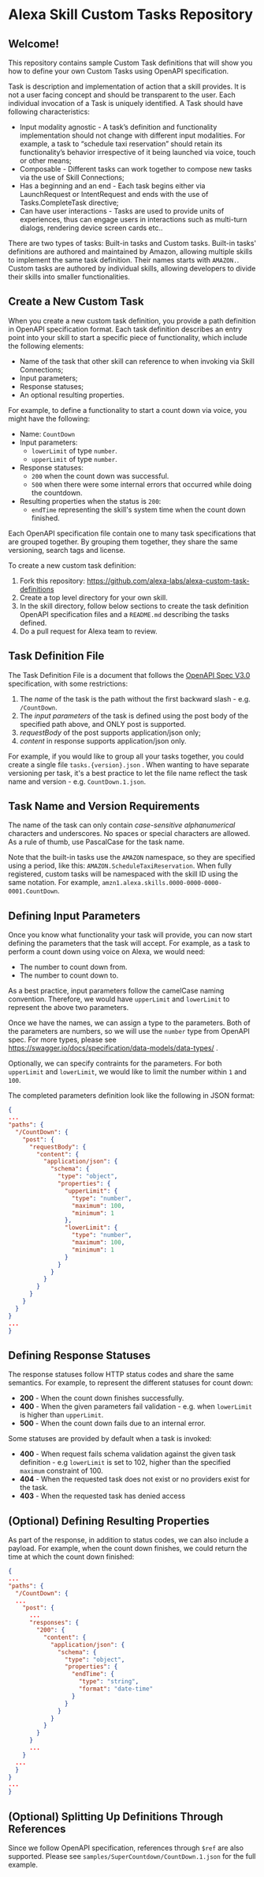 # Alexa Skill Custom Tasks Repository

## Welcome!

This repository contains sample Custom Task definitions that will show you how to define your own Custom Tasks using
OpenAPI specification.

Task is description and implementation of action that a skill provides.
It is not a user facing concept and should be transparent to the user. Each individual invocation of a Task is
uniquely identified. A Task should have following characteristics:

* Input modality agnostic - A task’s definition and functionality implementation should not change with different
  input modalities. For example, a task to “schedule taxi reservation” should retain its functionality’s behavior
  irrespective of it being launched via voice, touch or other means;
* Composable - Different tasks can work together to compose new tasks via the use of Skill Connections;
* Has a beginning and an end - Each task begins either via LaunchRequest or IntentRequest and ends with the
  use of Tasks.CompleteTask directive;
* Can have user interactions - Tasks are used to provide units of experiences, thus can engage users in interactions
  such as multi-turn dialogs, rendering device screen cards etc..

There are two types of tasks: Built-in tasks and Custom tasks. Built-in tasks' definitions are authored and maintained
by Amazon, allowing multiple skills to implement the same task definition. Their names starts with `AMAZON.`. Custom
tasks are authored by individual skills, allowing developers to divide their skills into smaller functionalities.

## Create a New Custom Task

When you create a new custom task definition, you provide a path definition in OpenAPI specification format. Each task
definition describes an entry point into your skill to start a specific piece of functionality, which include the
following elements:

* Name of the task that other skill can reference to when invoking via Skill Connections;
* Input parameters;
* Response statuses;
* An optional resulting properties.

For example, to define a functionality to start a count down via voice, you might have the following:
* Name: `CountDown`
* Input parameters:
  * `lowerLimit` of type `number`.
  * `upperLimit` of type `number`.
* Response statuses:
  * `200` when the count down was successful.
  * `500` when there were some internal errors that occurred while doing the countdown.
* Resulting properties when the status is `200`:
  * `endTime` representing the skill's system time when the count down finished.

Each OpenAPI specification file contain one to many task specifications that are grouped together. By grouping
them together, they share the same versioning, search tags and license.

To create a new custom task definition:

1. Fork this repository: https://github.com/alexa-labs/alexa-custom-task-definitions
2. Create a top level directory for your own skill.
3. In the skill directory, follow below sections to create the task definition OpenAPI specification files
   and a `README.md` describing the tasks defined.
4. Do a pull request for Alexa team to review.

## Task Definition File

The Task Definition File is a document that follows the
[OpenAPI Spec V3.0](https://github.com/OAI/OpenAPI-Specification/blob/master/versions/3.0.0.md) specification,
with some restrictions:

1. The *name* of the task is the path without the first backward slash - e.g. `/CountDown`.
2. The *input parameters* of the task is defined using the post body of the specified path above, and ONLY post is
   supported.
3. *requestBody* of the post supports application/json only;
4. *content* in response supports application/json only.

For example, if you would like to group all your tasks together, you could create a single file `tasks.{version}.json`
. When wanting to have separate versioning per task,
it's a best practice to let the file name reflect the task name and version - e.g. `CountDown.1.json`.

## Task Name and Version Requirements

The name of the task can only contain *case-sensitive alphanumerical* characters and underscores. No spaces or special
characters are allowed. As a rule of thumb, use PascalCase for the task name.

Note that the built-in tasks use the `AMAZON` namespace, so they are specified using a period, like this:
`AMAZON.ScheduleTaxiReservation`. When fully registered, custom tasks will be namespaced with the skill ID using
the same notation. For example, `amzn1.alexa.skills.0000-0000-0000-0001.CountDown`.

## Defining Input Parameters

Once you know what functionality your task will provide, you can now start defining the parameters that the task
will accept. For example, as a task to perform a count down using voice on Alexa, we would need:

* The number to count down from.
* The number to count down to.

As a best practice, input parameters follow the camelCase naming convention.
Therefore, we would have `upperLimit` and `lowerLimit` to represent the above two
parameters.

Once we have the names, we can assign a type to the parameters. Both of the
parameters are numbers, so we will use the `number` type from OpenAPI spec. For
more types, please see https://swagger.io/docs/specification/data-models/data-types/ 
.

Optionally, we can specify contraints for the parameters. For both `upperLimit`
and `lowerLimit`, we would like to limit the number within `1` and `100`.

The completed parameters definition look like the following in JSON format:

```json
{
...
"paths": {
  "/CountDown": {
    "post": {
      "requestBody": {
        "content": {
          "application/json": {
            "schema": {
              "type": "object",
              "properties": {
                "upperLimit": {
                  "type": "number",
                  "maximum": 100,
                  "minimum": 1
                },
                "lowerLimit": {
                  "type": "number",
                  "maximum": 100,
                  "minimum": 1
                }
              }
            }
          }
        }
      }
    }
  }
}
...
}
```

## Defining Response Statuses

The response statuses follow HTTP status codes and share the same semantics. For
example, to represent the different statuses for count down:

* **200** - When the count down finishes successfully.
* **400** - When the given parameters fail validation - e.g. when `lowerLimit` is
            higher than `upperLimit`.
* **500** - When the count down fails due to an internal error.

Some statuses are provided by default when a task is invoked:

* **400** - When request fails schema validation against the given task definition -
            e.g `lowerLimit` is set to 102, higher than the specified `maximum`
            constraint of 100.
* **404** - When the requested task does not exist or no providers exist for the task.
* **403** - When the requested task has denied access

## (Optional) Defining Resulting Properties

As part of the response, in addition to status codes, we can also include a payload.
For example, when the count down finishes, we could return the time at which the count
down finished:

```json
{
...
"paths": {
  "/CountDown": {
  ...
    "post": {
      ...
      "responses": {
        "200": {
          "content": {
            "application/json": {
              "schema": {
                "type": "object",
                "properties": {
                  "endTime": {
                    "type": "string",
                    "format": "date-time"
                  }
                }
              }
            }
          }
        }
      }
      ...
    }
  ...
  }
}
...
}
```

## (Optional) Splitting Up Definitions Through References
Since we follow OpenAPI specification, references through `$ref` are also supported.
Please see `samples/SuperCountdown/CountDown.1.json` for the full example.

